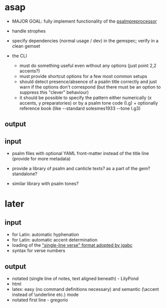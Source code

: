 # asap

* MAJOR GOAL: fully implement functionality of the [psalmpreprocessor](https://github.com/igneus/In-adiutorium/blob/master/nastroje/psalmpreprocessor.rb)

* handle strophes

* specify dependencies (normal usage / dev) in the gemspec; verify in a clean gemset

* the CLI
  - must do something useful even without any options (just point 2,2 accents?)
  - must provide shortcut options for a few most common setups
  - should detect presence/absence of a psalm title correctly and just warn if the options don't correspond
  	(but there must be an option to suppress this "clever" behaviour)
  - it should be possible to specify the pattern either numerically (x accents, y preparatories) or by a psalm tone code (I.g) +
  	optionally reference book (like --standard solesmes1933 --tone I.g3)

## output

## input
* psalm files with optional YAML front-matter instead of the title line (provide for more metadata)

* provide a library of psalm and canticle texts? as a part of the gem? standalone?
* similar library with psalm tones?



# later

## input
* for Latin: automatic hyphenation
* for Latin: automatic accent determination
* loading of the ["single-line verse" format adopted by jgabc](https://github.com/bbloomf/jgabc/tree/master/psalms)
* syntax for verse numbers

## output
* notated (single line of notes, text aligned beneath) - LilyPond
* html
* latex: easy (no command definitions necessary) and semantic (\accent instead of \underline etc.) mode
* notated first line - gregorio
